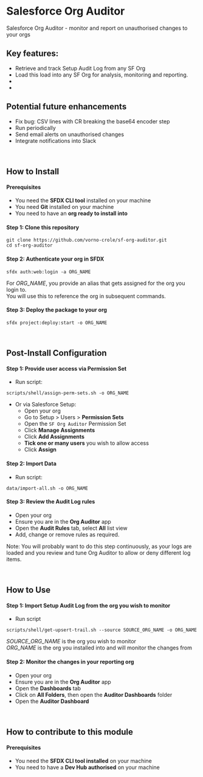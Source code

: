 # Salesforce Org Auditor

Salesforce Org Auditor - monitor and report on unauthorised changes to your orgs  



## Key features:
- Retrieve and track Setup Audit Log from any SF Org
- Load this load into any SF Org for analysis, monitoring and reporting.
- 
- 

## Potential future enhancements
- Fix bug: CSV lines with CR breaking the base64 encoder step
- Run periodically
- Send email alerts on unauthorised changes
- Integrate notifications into Slack

<p><br/></p>

## How to Install


#### Prerequisites
* You need the **SFDX CLI tool** installed on your machine
* You need **Git** installed on your machine
* You need to have an **org ready to install into**

#### Step 1: Clone this repository

```
git clone https://github.com/vorno-crole/sf-org-auditor.git
cd sf-org-auditor
```

#### Step 2: Authenticate your org in SFDX
```
sfdx auth:web:login -a ORG_NAME
```

For *ORG_NAME*, you provide an alias that gets assigned for the org you login to.  
You will use this to reference the org in subsequent commands.  

#### Step 3: Deploy the package to your org
```
sfdx project:deploy:start -o ORG_NAME
```

<p><br/></p>

## Post-Install Configuration


#### Step 1: Provide user access via Permission Set

* Run script:
```
scripts/shell/assign-perm-sets.sh -o ORG_NAME
```

* Or via Salesforce Setup:
    * Open your org
    * Go to Setup > Users > **Permission Sets**
    * Open the `SF Org Auditor` Permission Set
    * Click **Manage Assignments**
    * Click **Add Assignments**
    * **Tick one or many users** you wish to allow access
    * Click **Assign**


#### Step 2: Import Data

* Run script:
```
data/import-all.sh -o ORG_NAME
```


#### Step 3: Review the Audit Log rules

* Open your org
* Ensure you are in the **Org Auditor** app
* Open the **Audit Rules** tab, select **All** list view
* Add, change or remove rules as required.

Note: You will probably want to do this step continuously, as your logs are loaded and you review and tune Org Auditor to allow or deny different log items.

<p><br/></p>

## How to Use


#### Step 1: Import Setup Audit Log from the org you wish to monitor

* Run script
```
scripts/shell/get-upsert-trail.sh --source SOURCE_ORG_NAME -o ORG_NAME
```
*SOURCE_ORG_NAME* is the org you wish to monitor  
*ORG_NAME* is the org you installed into and will monitor the changes from  

#### Step 2: Monitor the changes in your reporting org

* Open your org
* Ensure you are in the **Org Auditor** app
* Open the **Dashboards** tab
* Click on **All Folders**, then open the **Auditor Dashboards** folder
* Open the **Auditor Dashboard**


<p><br/></p>

## How to contribute to this module

#### Prerequisites
* You need the **SFDX CLI tool installed** on your machine
* You need to have a **Dev Hub authorised** on your machine

